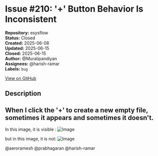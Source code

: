 # Issue #210: '+' Button Behavior Is Inconsistent

**Repository:** esysflow  
**Status:** Closed  
**Created:** 2025-06-08  
**Updated:** 2025-06-15  
**Closed:** 2025-06-15  
**Author:** @Muralipandiyan  
**Assignees:** @harish-ramar  
**Labels:** `bug`  

[View on GitHub](https://github.com/Simtestlab/esysflow/issues/210)

## Description

## When I click the '+' to create a new empty file, sometimes it appears and sometimes it doesn't.

In this image, it is visible :
![Image](https://github.com/user-attachments/assets/881e9ca6-86d3-482f-842b-e008b1e0f21b)

but in this image, it is not:
![Image](https://github.com/user-attachments/assets/e606d37d-6968-4059-95b5-5ad725093125)

@aeroramesh @prabhagaran @harish-ramar 

